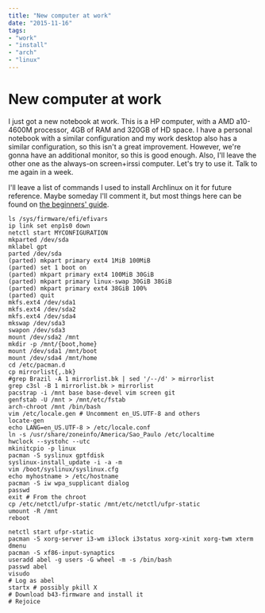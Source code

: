 ```yaml
---
title: "New computer at work"
date: "2015-11-16"
tags:
- "work"
- "install"
- "arch"
- "linux"
---
```


# New computer at work


I just got a new notebook at work. This is a HP computer, with a AMD a10-4600M
processor, 4GB of RAM and 320GB of HD space.
I have a personal notebook with a similar configuration and my work desktop also
has a similar configuration, so this isn't a great improvement.
However, we're gonna have an additional monitor, so this is good enough.
Also, I'll leave the other one as the always-on screen+irssi computer.
Let's try to use it. Talk to me again in a week.

I'll leave a list of commands I used to install Archlinux on it for future
reference. Maybe someday I'll comment it, but most things here can be found on
[the beginners' guide](https://wiki.archlinux.org/index.php/beginners'_guide).

```
ls /sys/firmware/efi/efivars
ip link set enp1s0 down
netctl start MYCONFIGURATION
mkparted /dev/sda
mklabel gpt
parted /dev/sda
(parted) mkpart primary ext4 1MiB 100MiB
(parted) set 1 boot on
(parted) mkpart primary ext4 100MiB 30GiB
(parted) mkpart primary linux-swap 30GiB 38GiB
(parted) mkpart primary ext4 38GiB 100%
(parted) quit
mkfs.ext4 /dev/sda1
mkfs.ext4 /dev/sda2
mkfs.ext4 /dev/sda4
mkswap /dev/sda3
swapon /dev/sda3
mount /dev/sda2 /mnt
mkdir -p /mnt/{boot,home}
mount /dev/sda1 /mnt/boot
mount /dev/sda4 /mnt/home
cd /etc/pacman.d
cp mirrorlist{,.bk}
#grep Brazil -A 1 mirrorlist.bk | sed '/--/d' > mirrorlist
grep c3sl -B 1 mirrorlist.bk > mirrorlist
pacstrap -i /mnt base base-devel vim screen git
genfstab -U /mnt > /mnt/etc/fstab
arch-chroot /mnt /bin/bash
vim /etc/locale.gen # Uncomment en_US.UTF-8 and others
locate-gen
echo LANG=en_US.UTF-8 > /etc/locale.conf
ln -s /usr/share/zoneinfo/America/Sao_Paulo /etc/localtime
hwclock --systohc --utc
mkinitcpio -p linux
pacman -S syslinux gptfdisk
syslinux-install_update -i -a -m
vim /boot/syslinux/syslinux.cfg
echo myhostname > /etc/hostname
pacman -S iw wpa_supplicant dialog
passwd
exit # From the chroot
cp /etc/netctl/ufpr-static /mnt/etc/netctl/ufpr-static
umount -R /mnt
reboot
```

```
netctl start ufpr-static
pacman -S xorg-server i3-wm i3lock i3status xorg-xinit xorg-twm xterm dmenu
pacman -S xf86-input-synaptics
useradd abel -g users -G wheel -m -s /bin/bash
passwd abel
visudo
# Log as abel
startx # possibly pkill X
# Download b43-firmware and install it
# Rejoice
```
